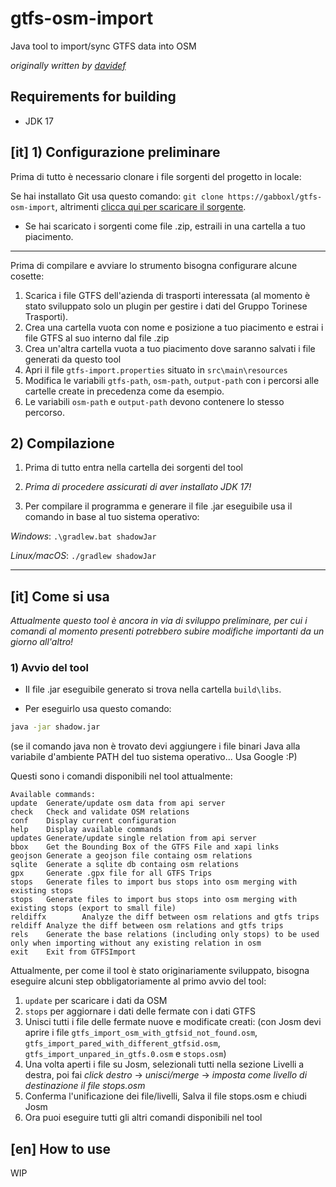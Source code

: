 # gtfs-osm-import
Java tool to import/sync GTFS data into OSM 
  
*originally written by [davidef](https://github.com/davidef)*

## Requirements for building
- JDK 17


## [it] 1) Configurazione preliminare

Prima di tutto è necessario clonare i file sorgenti del progetto in locale:

Se hai installato Git usa questo comando: `git clone https://gabboxl/gtfs-osm-import`, altrimenti [clicca qui per scaricare il sorgente](https://github.com/Gabboxl/gtfs-osm-import/archive/refs/heads/main.zip).

- Se hai scaricato i sorgenti come file .zip, estraili in una cartella a tuo piacimento.
-----

Prima di compilare e avviare lo strumento bisogna configurare alcune cosette:
1) Scarica i file GTFS dell'azienda di trasporti interessata (al momento è stato sviluppato solo un plugin per gestire i dati del Gruppo Torinese Trasporti).
2) Crea una cartella vuota con nome e posizione a tuo piacimento e estrai i file GTFS al suo interno dal file .zip
3) Crea un'altra cartella vuota a tuo piacimento dove saranno salvati i file generati da questo tool
4) Apri il file `gtfs-import.properties` situato in `src\main\resources`
5) Modifica le variabili `gtfs-path`, `osm-path`, `output-path` con i percorsi alle cartelle create in precedenza come da esempio.
6) Le variabili `osm-path` e `output-path` devono contenere lo stesso percorso.


## 2) Compilazione
1)  Prima di tutto entra nella cartella dei sorgenti del tool

2) *Prima di procedere assicurati di aver installato JDK 17!*

3) Per compilare il programma e generare il file .jar eseguibile usa il comando in base al tuo sistema operativo:

  *Windows*: `.\gradlew.bat shadowJar`

  *Linux/macOS*: `./gradlew shadowJar`

  ----------




## [it] Come si usa
*Attualmente questo tool è ancora in via di sviluppo preliminare, per cui i comandi al momento presenti potrebbero subire modifiche importanti da un giorno all'altro!*


### 1) Avvio del tool
- Il file .jar eseguibile generato si trova nella cartella `build\libs`.

- Per eseguirlo usa questo comando:
```bash
java -jar shadow.jar
```
(se il comando java non è trovato devi aggiungere i file binari Java alla variabile d'ambiente PATH del tuo sistema operativo... Usa Google :P)


Questi sono i comandi disponibili nel tool attualmente:
```
Available commands:
update  Generate/update osm data from api server
check   Check and validate OSM relations
conf    Display current configuration
help    Display available commands
updates Generate/update single relation from api server
bbox    Get the Bounding Box of the GTFS File and xapi links
geojson Generate a geojson file containg osm relations
sqlite  Generate a sqlite db containg osm relations
gpx     Generate .gpx file for all GTFS Trips
stops   Generate files to import bus stops into osm merging with existing stops
stops   Generate files to import bus stops into osm merging with existing stops (export to small file)
reldiffx        Analyze the diff between osm relations and gtfs trips
reldiff Analyze the diff between osm relations and gtfs trips
rels    Generate the base relations (including only stops) to be used only when importing without any existing relation in osm
exit    Exit from GTFSImport
```

Attualmente, per come il tool è stato originariamente sviluppato, bisogna eseguire alcuni step obbligatoriamente al primo avvio del tool:
1) `update` per scaricare i dati da OSM
2) `stops` per aggiornare i dati delle fermate con i dati GTFS
3) Unisci tutti i file delle fermate nuove e modificate creati: (con Josm devi aprire i file `gtfs_import_osm_with_gtfsid_not_found.osm`, `gtfs_import_pared_with_different_gtfsid.osm`, `gtfs_import_unpared_in_gtfs.0.osm` e `stops.osm`)
4) Una volta aperti i file su Josm, selezionali tutti nella sezione Livelli a destra, poi fai *click destro* -> *unisci/merge* -> *imposta come livello di destinazione il file stops.osm*
5) Conferma l'unificazione dei file/livelli, Salva il file stops.osm e chiudi Josm
6) Ora puoi eseguire tutti gli altri comandi disponibili nel tool




## [en] How to use
WIP
